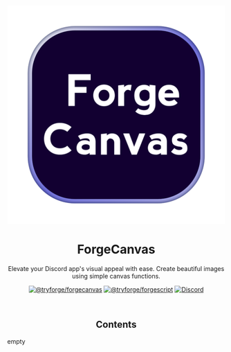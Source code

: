 <p align="center"><img src="https://raw.githubusercontent.com/Aurea6/ForgeCanvas/dev/assets/20240826_154548.png" alt="ForgeDB logo"></p>
<h1 align="center">ForgeCanvas</h1>
<p align="center">Elevate your Discord app's visual appeal with ease. Create beautiful images using simple canvas functions.</p>
<p align="center">
<a href="https://github.com/tryforge/ForgeCanvas/"><img src="https://img.shields.io/github/package-json/v/tryforge/ForgeCanvas/main?label=@tryforge/ForgeCanvas&color=5c16d4" alt="@tryforge/forgecanvas"></a>
<a href="https://github.com/tryforge/ForgeScript/"><img src="https://img.shields.io/github/package-json/v/tryforge/ForgeScript/main?label=@tryforge/forgescript&color=5c16d4" alt="@tryforge/forgescript"></a>
<a href="https://discord.gg/hcJgjzPvqb"><img src="https://img.shields.io/discord/739934735387721768?logo=discord" alt="Discord"></a>
</p>
<br>
<h2 align="center">Contents</h2>
empty
